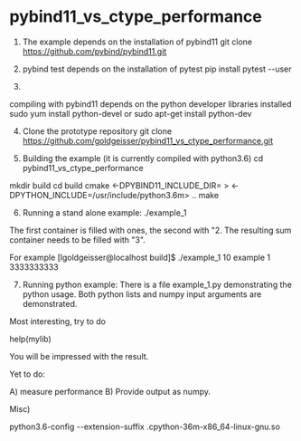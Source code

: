 # pybind11_vs_ctype_performance


1) The example depends on the installation of pybind11
git clone https://github.com/pybind/pybind11.git

2) pybind test depends on the installation of pytest
pip install pytest --user

3)
compiling with pybind11 depends on the python developer libraries installed
    sudo yum install python-devel
or
    sudo apt-get install python-dev


4) Clone the prototype repository
git clone https://github.com/goldgeisser/pybind11_vs_ctype_performance.git

5) Building the example (it is currently compiled with python3.6)
cd pybind11_vs_ctype_performance

mkdir build
cd build
cmake <-DPYBIND11_INCLUDE_DIR=<LOCATION of pybind install> > <-DPYTHON_INCLUDE=/usr/include/python3.6m> ..
make


6) Running a stand alone example:
./example_1 <length or cotainers to add>

The first container is filled with ones, the second with "2. The resulting sum container needs to be filled with "3".

For example
[lgoldgeisser@localhost build]$ ./example_1 10
example 1
3333333333




7) Running python example:
There is a file example_1.py demonstrating the python usage. Both python lists and numpy input arguments are demonstrated.

Most interesting, try to do 


help(mylib)

You will be impressed with the result.


Yet to do:

A) measure performance
B) Provide output as numpy.





Misc)


python3.6-config --extension-suffix
.cpython-36m-x86_64-linux-gnu.so
